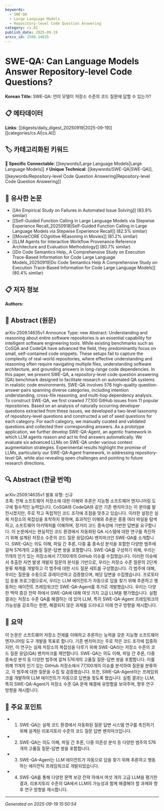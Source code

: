 ```yaml
---
keywords:
  - SWE-QA
  - Large Language Models
  - Repository-level Code Question Answering
category: cs.AI
publish_date: 2025-09-19
arxiv_id: 2509.14635
---
```


<!-- KEYWORD_LINKING_METADATA:
{
  "processed_timestamp": "2025-09-22 21:25:34.504269",
  "vocabulary_version": "1.0",
  "selected_keywords": [
    "SWE-QA",
    "Large Language Models",
    "Repository-level Code Question Answering"
  ],
  "rejected_keywords": [
    "Cross-file Reasoning",
    "Multi-hop Dependency Analysis"
  ],
  "similarity_scores": {
    "SWE-QA": 0.82,
    "Large Language Models": 0.8,
    "Repository-level Code Question Answering": 0.78
  },
  "extraction_method": "AI_prompt_based",
  "budget_applied": true
}
-->


# SWE-QA: Can Language Models Answer Repository-level Code Questions?

**Korean Title:** SWE-QA: 언어 모델이 저장소 수준의 코드 질문에 답할 수 있는가?

## 📋 메타데이터

**Links**: [[digests/daily_digest_20250919|2025-09-19]]   [[categories/cs.AI|cs.AI]]

## 🏷️ 카테고리화된 키워드
**🔗 Specific Connectable**: [[keywords/Large Language Models|Large Language Models]]
**⚡ Unique Technical**: [[keywords/SWE-QA|SWE-QA]], [[keywords/Repository-level Code Question Answering|Repository-level Code Question Answering]]

## 🔗 유사한 논문
- [[An Empirical Study on Failures in Automated Issue Solving]] (83.9% similar)
- [[Self-Guided Function Calling in Large Language Models via Stepwise Experience Recall_20250918|Self-Guided Function Calling in Large Language Models via Stepwise Experience Recall]] (82.5% similar)
- [[MovieCORE COgnitive REasoning in Movies]] (81.2% similar)
- [[LLM Agents for Interactive Workflow Provenance Reference Architecture and Evaluation Methodology]] (80.7% similar)
- [[Do Code Semantics Help_ A Comprehensive Study on Execution Trace-Based Information for Code Large Language Models_20250919|Do Code Semantics Help A Comprehensive Study on Execution Trace-Based Information for Code Large Language Models]] (80.4% similar)

## 📋 저자 정보

**Authors:** 

## 📄 Abstract (원문)

arXiv:2509.14635v1 Announce Type: new 
Abstract: Understanding and reasoning about entire software repositories is an essential capability for intelligent software engineering tools. While existing benchmarks such as CoSQA and CodeQA have advanced the field, they predominantly focus on small, self-contained code snippets. These setups fail to capture the complexity of real-world repositories, where effective understanding and reasoning often require navigating multiple files, understanding software architecture, and grounding answers in long-range code dependencies. In this paper, we present SWE-QA, a repository-level code question answering (QA) benchmark designed to facilitate research on automated QA systems in realistic code environments. SWE-QA involves 576 high-quality question-answer pairs spanning diverse categories, including intention understanding, cross-file reasoning, and multi-hop dependency analysis. To construct SWE-QA, we first crawled 77,100 GitHub issues from 11 popular repositories. Based on an analysis of naturally occurring developer questions extracted from these issues, we developed a two-level taxonomy of repository-level questions and constructed a set of seed questions for each category. For each category, we manually curated and validated questions and collected their corresponding answers. As a prototype application, we further develop SWE-QA-Agent, an agentic framework in which LLM agents reason and act to find answers automatically. We evaluate six advanced LLMs on SWE-QA under various context augmentation strategies. Experimental results highlight the promise of LLMs, particularly our SWE-QA-Agent framework, in addressing repository-level QA, while also revealing open challenges and pointing to future research directions.

## 🔍 Abstract (한글 번역)

arXiv:2509.14635v1 발표 유형: 신규  
초록: 전체 소프트웨어 저장소에 대한 이해와 추론은 지능형 소프트웨어 엔지니어링 도구에 필수적인 능력입니다. CoSQA와 CodeQA와 같은 기존 벤치마크는 이 분야를 발전시켰지만, 주로 작고 독립적인 코드 조각에 초점을 맞추고 있습니다. 이러한 설정은 실제 저장소의 복잡성을 포착하지 못하며, 효과적인 이해와 추론은 종종 여러 파일을 탐색하고, 소프트웨어 아키텍처를 이해하며, 장거리 코드 종속성에 기반한 답변을 요구합니다. 이 논문에서는 현실적인 코드 환경에서 자동화된 QA 시스템에 대한 연구를 촉진하기 위해 설계된 저장소 수준의 코드 질문 응답(QA) 벤치마크인 SWE-QA를 소개합니다. SWE-QA는 의도 이해, 파일 간 추론, 다중 홉 종속성 분석을 포함한 다양한 범주에 걸쳐 576개의 고품질 질문-답변 쌍을 포함합니다. SWE-QA를 구성하기 위해, 우리는 11개의 인기 있는 저장소에서 77,100개의 GitHub 이슈를 수집했습니다. 이러한 이슈에서 추출한 자연 발생 개발자 질문의 분석을 기반으로, 우리는 저장소 수준 질문의 2단계 분류 체계를 개발하고 각 범주에 대한 시드 질문 세트를 구성했습니다. 각 범주에 대해, 우리는 질문을 수동으로 큐레이션하고 검증했으며, 해당 답변을 수집했습니다. 프로토타입 응용 프로그램으로서, 우리는 LLM 에이전트가 자동으로 답을 찾기 위해 추론하고 행동하는 에이전트 프레임워크인 SWE-QA-Agent를 추가로 개발했습니다. 우리는 다양한 맥락 증강 전략 하에서 SWE-QA에 대해 여섯 가지 고급 LLM을 평가했습니다. 실험 결과는 저장소 수준 QA를 해결하는 데 있어 LLM, 특히 SWE-QA-Agent 프레임워크의 가능성을 강조하는 한편, 해결되지 않은 과제를 드러내고 미래 연구 방향을 제시합니다.

## 📝 요약

이 논문은 소프트웨어 저장소 전체를 이해하고 추론하는 능력을 갖춘 지능형 소프트웨어 엔지니어링 도구 개발을 목표로 합니다. 기존 벤치마크는 주로 작은 코드 조각에 집중하지만, 이 연구는 실제 저장소의 복잡성을 다루기 위해 SWE-QA라는 저장소 수준의 코드 질문 응답(QA) 벤치마크를 제안합니다. SWE-QA는 의도 이해, 파일 간 추론, 다중 종속성 분석 등 다양한 범주에 걸쳐 576개의 고품질 질문-답변 쌍을 포함합니다. 이를 위해 11개의 인기 있는 GitHub 저장소에서 77,100개의 이슈를 분석하여 질문을 분류하고, 각 범주에 대한 질문을 수집 및 검증했습니다. 또한, SWE-QA-Agent라는 프레임워크를 개발하여 LLM 에이전트가 자동으로 답변을 찾도록 했습니다. 실험 결과는 LLM, 특히 SWE-QA-Agent가 저장소 수준 QA 문제 해결에 유망함을 보여주며, 향후 연구 방향을 제시합니다.

## 🎯 주요 포인트

- 1. SWE-QA는 실제 코드 환경에서 자동화된 질문 답변 시스템 연구를 촉진하기 위해 설계된 리포지토리 수준의 코드 질문 답변 벤치마크입니다.

- 2. SWE-QA는 의도 이해, 파일 간 추론, 다중 의존성 분석 등 다양한 범주의 576개의 고품질 질문-답변 쌍을 포함합니다.

- 3. SWE-QA-Agent는 LLM 에이전트가 자동으로 답을 찾기 위해 추론하고 행동하는 에이전틱 프레임워크로 개발되었습니다.

- 4. SWE-QA를 통해 다양한 문맥 보강 전략 하에서 여섯 개의 고급 LLM을 평가한 결과, 리포지토리 수준의 QA에서 LLM의 가능성과 함께 해결해야 할 과제와 향후 연구 방향을 제시합니다.

---

*Generated on 2025-09-19 15:50:54*